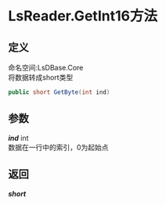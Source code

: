 # LsReader.GetInt16方法
## 定义
命名空间:LsDBase.Core    
将数据转成short类型   
```C#
public short GetByte(int ind)
```
## 参数
***ind***  int    
数据在一行中的索引，0为起始点   
## 返回
***short***
